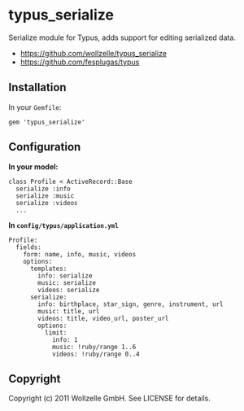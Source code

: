 # typus_serialize

Serialize module for Typus, adds support for editing serialized data.

* https://github.com/wollzelle/typus_serialize
* https://github.com/fesplugas/typus

## Installation

In your `Gemfile`:

    gem 'typus_serialize'

## Configuration

**In your model:**

    class Profile < ActiveRecord::Base
      serialize :info
      serialize :music
      serialize :videos
      ...

**In `config/typus/application.yml`**

    Profile:
      fields:
        form: name, info, music, videos
        options:
          templates:
            info: serialize
            music: serialize
            videos: serialize
          serialize:
            info: birthplace, star_sign, genre, instrument, url
            music: title, url
            videos: title, video_url, poster_url
            options:
              limit:
                info: 1
                music: !ruby/range 1..6
                videos: !ruby/range 0..4

## Copyright

Copyright (c) 2011 Wollzelle GmbH. See LICENSE for details.